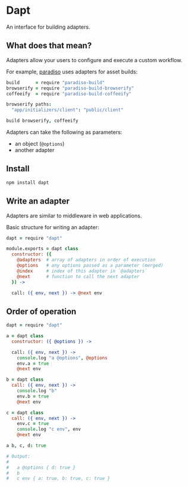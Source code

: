# Dapt

An interface for building adapters.

## What does that mean?

Adapters allow your users to configure and execute a custom workflow.

For example, [paradiso](https://github.com/invrs/paradiso) uses adapters for asset builds:

```coffee
build      = require "paradiso-build"
browserify = require "paradiso-build-browserify"
coffeeify  = require "paradiso-build-coffeeify"

browserify paths:
  "app/initializers/client": "public/client"

build browserify, coffeeify
```

Adapters can take the following as parameters:

* an object (`@options`)
* another adapter

## Install

```bash
npm install dapt
```

## Write an adapter

Adapters are similar to middleware in web applications.

Basic structure for writing an adapter:

```coffee
dapt = require "dapt"

module.exports = dapt class
  constructor: ({
    @adapters  # array of adapters in order of execution
    @options   # any options passed as a parameter (merged)
    @index     # index of this adapter in `@adapters`
    @next      # function to call the next adapter
  }) ->

  call: ({ env, next }) -> @next env
```

## Order of operation

```coffee
dapt = require "dapt"

a = dapt class
  constructor: ({ @options }) ->

  call: ({ env, next }) ->
    console.log "a @options", @options
  	env.a = true
  	@next env

b = dapt class
  call: ({ env, next }) ->
  	console.log "b"
  	env.b = true
  	@next env

c = dapt class
  call: ({ env, next }) ->
  	env.c = true
  	console.log "c env", env
  	@next env

a b, c, d: true

# Output:
#
#   a @options { d: true }
#   b
#   c env { a: true, b: true, c: true }
```
